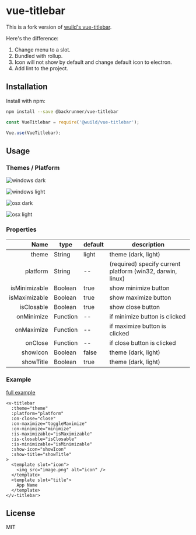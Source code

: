 # vue-titlebar

This is a fork version of [wuild's vue-titlebar](https://github.com/Wuild/vue-titlebar).

Here's the difference:

1. Change menu to a slot.
2. Bundled with rollup.
3. Icon will not show by default and change default icon to electron.
4. Add lint to the project.

## Installation

Install with npm:

```bash
npm install --save @backrunner/vue-titlebar
```

```javascript
const VueTitlebar = require('@wuild/vue-titlebar');

Vue.use(VueTitlebar);
```

## Usage

### Themes / Platform

![windows dark](./images/titlebar/win32_dark.png)

![windows light](./images/titlebar/win32_light.png)

![osx dark](./images/titlebar/osx_dark.png)

![osx light](./images/titlebar/osx_light.png)

### Properties

|          Name | type     | default | description                                                |
| ------------: | -------- | ------- | ---------------------------------------------------------- |
|         theme | String   | light   | theme (dark, light)                                        |
|      platform | String   | --      | (required) specify current platform (win32, darwin, linux) |
| isMinimizable | Boolean  | true    | show minimize button                                       |
| isMaximizable | Boolean  | true    | show maximize button                                       |
|    isClosable | Boolean  | true    | show close button                                          |
|    onMinimize | Function | --      | if minimize button is clicked                              |
|    onMaximize | Function | --      | if maximize button is clicked                              |
|       onClose | Function | --      | if close button is clicked                                 |
|      showIcon | Boolean  | false   | theme (dark, light)                                        |
|     showTitle | Boolean  | true    | theme (dark, light)                                        |

### Example

[full example](./examples/titlebar.vue)

```vue
<v-titlebar
  :theme="theme"
  :platform="platform"
  :on-close="close"
  :on-maximize="toggleMaximize"
  :on-minimize="minimize"
  :is-maximizable="isMaximizable"
  :is-closable="isClosable"
  :is-minimizable="isMinimizable"
  :show-icon="showIcon"
  :show-title="showTitle"
>
  <template slot="icon">
    <img src="image.png" alt="icon" />
  </template>
  <template slot="title">
    App Name
  </template>
</v-titlebar>
```

## License

MIT
